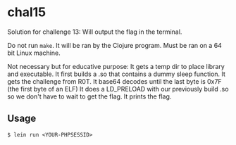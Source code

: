 # chal15

Solution for challenge 13: Will output the flag in the terminal.

Do not run `make`. It will be ran by the Clojure program.
Must be ran on a 64 bit Linux machine.

Not necessary but for educative purpose:
It gets a temp dir to place library and executable.
It first builds a .so that contains a dummy sleep function.
It gets the challenge from R0T.
It base64 decodes until the last byte is 0x7F (the first byte of an ELF)
It does a LD_PRELOAD with our previously build .so so we don't have to wait to get the flag.
It prints the flag.

## Usage
    
    $ lein run <YOUR-PHPSESSID>

